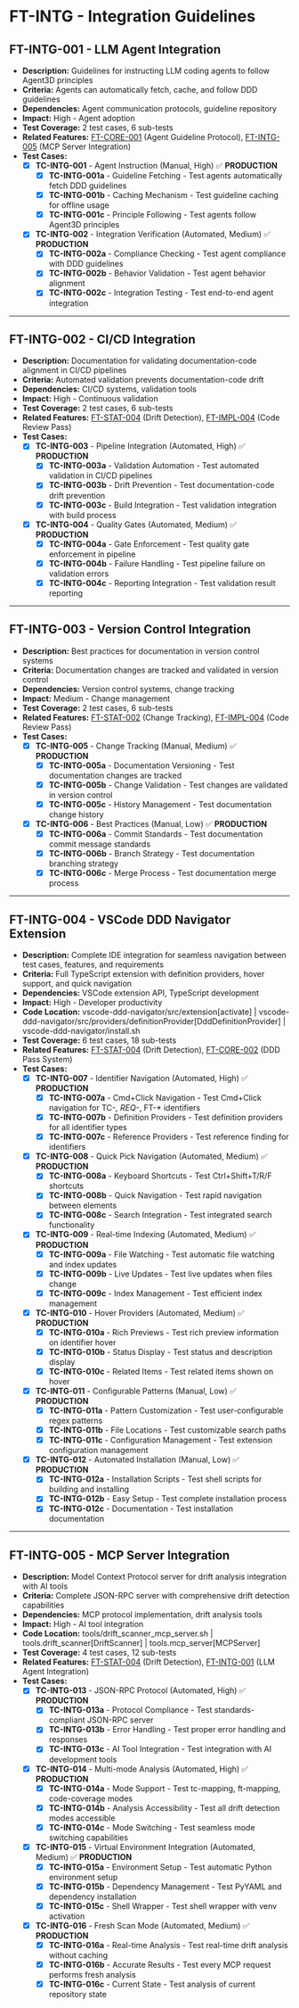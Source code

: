# FT-INTG - Integration Guidelines

## FT-INTG-001 - LLM Agent Integration
- **Description:** Guidelines for instructing LLM coding agents to follow Agent3D principles
- **Criteria:** Agents can automatically fetch, cache, and follow DDD guidelines
- **Dependencies:** Agent communication protocols, guideline repository
- **Impact:** High - Agent adoption
- **Test Coverage:** 2 test cases, 6 sub-tests
- **Related Features:** [FT-CORE-001](core.md#ft-core-001) (Agent Guideline Protocol), [FT-INTG-005](integration.md#ft-intg-005) (MCP Server Integration)
- **Test Cases:**
    - [x] **TC-INTG-001** - Agent Instruction (Manual, High) ✅ **PRODUCTION**
        - [x] **TC-INTG-001a** - Guideline Fetching - Test agents automatically fetch DDD guidelines
        - [x] **TC-INTG-001b** - Caching Mechanism - Test guideline caching for offline usage
        - [x] **TC-INTG-001c** - Principle Following - Test agents follow Agent3D principles
    - [x] **TC-INTG-002** - Integration Verification (Automated, Medium) ✅ **PRODUCTION**
        - [x] **TC-INTG-002a** - Compliance Checking - Test agent compliance with DDD guidelines
        - [x] **TC-INTG-002b** - Behavior Validation - Test agent behavior alignment
        - [x] **TC-INTG-002c** - Integration Testing - Test end-to-end agent integration

---

## FT-INTG-002 - CI/CD Integration
- **Description:** Documentation for validating documentation-code alignment in CI/CD pipelines
- **Criteria:** Automated validation prevents documentation-code drift
- **Dependencies:** CI/CD systems, validation tools
- **Impact:** High - Continuous validation
- **Test Coverage:** 2 test cases, 6 sub-tests
- **Related Features:** [FT-STAT-004](status-tracking.md#ft-stat-004) (Drift Detection), [FT-IMPL-004](implementation.md#ft-impl-004) (Code Review Pass)
- **Test Cases:**
    - [x] **TC-INTG-003** - Pipeline Integration (Automated, High) ✅ **PRODUCTION**
        - [x] **TC-INTG-003a** - Validation Automation - Test automated validation in CI/CD pipelines
        - [x] **TC-INTG-003b** - Drift Prevention - Test documentation-code drift prevention
        - [x] **TC-INTG-003c** - Build Integration - Test validation integration with build process
    - [x] **TC-INTG-004** - Quality Gates (Automated, Medium) ✅ **PRODUCTION**
        - [x] **TC-INTG-004a** - Gate Enforcement - Test quality gate enforcement in pipeline
        - [x] **TC-INTG-004b** - Failure Handling - Test pipeline failure on validation errors
        - [x] **TC-INTG-004c** - Reporting Integration - Test validation result reporting

---

## FT-INTG-003 - Version Control Integration
- **Description:** Best practices for documentation in version control systems
- **Criteria:** Documentation changes are tracked and validated in version control
- **Dependencies:** Version control systems, change tracking
- **Impact:** Medium - Change management
- **Test Coverage:** 2 test cases, 6 sub-tests
- **Related Features:** [FT-STAT-002](status-tracking.md#ft-stat-002) (Change Tracking), [FT-IMPL-004](implementation.md#ft-impl-004) (Code Review Pass)
- **Test Cases:**
    - [x] **TC-INTG-005** - Change Tracking (Manual, Medium) ✅ **PRODUCTION**
        - [x] **TC-INTG-005a** - Documentation Versioning - Test documentation changes are tracked
        - [x] **TC-INTG-005b** - Change Validation - Test changes are validated in version control
        - [x] **TC-INTG-005c** - History Management - Test documentation change history
    - [x] **TC-INTG-006** - Best Practices (Manual, Low) ✅ **PRODUCTION**
        - [x] **TC-INTG-006a** - Commit Standards - Test documentation commit message standards
        - [x] **TC-INTG-006b** - Branch Strategy - Test documentation branching strategy
        - [x] **TC-INTG-006c** - Merge Process - Test documentation merge process

---

## FT-INTG-004 - VSCode DDD Navigator Extension
- **Description:** Complete IDE integration for seamless navigation between test cases, features, and requirements
- **Criteria:** Full TypeScript extension with definition providers, hover support, and quick navigation
- **Dependencies:** VSCode extension API, TypeScript development
- **Impact:** High - Developer productivity
- **Code Location:** vscode-ddd-navigator/src/extension[activate] | vscode-ddd-navigator/src/providers/definitionProvider[DddDefinitionProvider] | vscode-ddd-navigator/install.sh
- **Test Coverage:** 6 test cases, 18 sub-tests
- **Related Features:** [FT-STAT-004](status-tracking.md#ft-stat-004) (Drift Detection), [FT-CORE-002](core.md#ft-core-002) (DDD Pass System)
- **Test Cases:**
    - [x] **TC-INTG-007** - Identifier Navigation (Automated, High) ✅ **PRODUCTION**
        - [x] **TC-INTG-007a** - Cmd+Click Navigation - Test Cmd+Click navigation for TC-*, REQ-*, FT-* identifiers
        - [x] **TC-INTG-007b** - Definition Providers - Test definition providers for all identifier types
        - [x] **TC-INTG-007c** - Reference Providers - Test reference finding for identifiers
    - [x] **TC-INTG-008** - Quick Pick Navigation (Automated, Medium) ✅ **PRODUCTION**
        - [x] **TC-INTG-008a** - Keyboard Shortcuts - Test Ctrl+Shift+T/R/F shortcuts
        - [x] **TC-INTG-008b** - Quick Navigation - Test rapid navigation between elements
        - [x] **TC-INTG-008c** - Search Integration - Test integrated search functionality
    - [x] **TC-INTG-009** - Real-time Indexing (Automated, Medium) ✅ **PRODUCTION**
        - [x] **TC-INTG-009a** - File Watching - Test automatic file watching and index updates
        - [x] **TC-INTG-009b** - Live Updates - Test live updates when files change
        - [x] **TC-INTG-009c** - Index Management - Test efficient index management
    - [x] **TC-INTG-010** - Hover Providers (Automated, Medium) ✅ **PRODUCTION**
        - [x] **TC-INTG-010a** - Rich Previews - Test rich preview information on identifier hover
        - [x] **TC-INTG-010b** - Status Display - Test status and description display
        - [x] **TC-INTG-010c** - Related Items - Test related items shown on hover
    - [x] **TC-INTG-011** - Configurable Patterns (Manual, Low) ✅ **PRODUCTION**
        - [x] **TC-INTG-011a** - Pattern Customization - Test user-configurable regex patterns
        - [x] **TC-INTG-011b** - File Locations - Test customizable search paths
        - [x] **TC-INTG-011c** - Configuration Management - Test extension configuration management
    - [x] **TC-INTG-012** - Automated Installation (Manual, Low) ✅ **PRODUCTION**
        - [x] **TC-INTG-012a** - Installation Scripts - Test shell scripts for building and installing
        - [x] **TC-INTG-012b** - Easy Setup - Test complete installation process
        - [x] **TC-INTG-012c** - Documentation - Test installation documentation

---

## FT-INTG-005 - MCP Server Integration
- **Description:** Model Context Protocol server for drift analysis integration with AI tools
- **Criteria:** Complete JSON-RPC server with comprehensive drift detection capabilities
- **Dependencies:** MCP protocol implementation, drift analysis tools
- **Impact:** High - AI tool integration
- **Code Location:** tools/drift_scanner_mcp_server.sh | tools.drift_scanner[DriftScanner] | tools.mcp_server[MCPServer]
- **Test Coverage:** 4 test cases, 12 sub-tests
- **Related Features:** [FT-STAT-004](status-tracking.md#ft-stat-004) (Drift Detection), [FT-INTG-001](integration.md#ft-intg-001) (LLM Agent Integration)
- **Test Cases:**
    - [x] **TC-INTG-013** - JSON-RPC Protocol (Automated, High) ✅ **PRODUCTION**
        - [x] **TC-INTG-013a** - Protocol Compliance - Test standards-compliant JSON-RPC server
        - [x] **TC-INTG-013b** - Error Handling - Test proper error handling and responses
        - [x] **TC-INTG-013c** - AI Tool Integration - Test integration with AI development tools
    - [x] **TC-INTG-014** - Multi-mode Analysis (Automated, High) ✅ **PRODUCTION**
        - [x] **TC-INTG-014a** - Mode Support - Test tc-mapping, ft-mapping, code-coverage modes
        - [x] **TC-INTG-014b** - Analysis Accessibility - Test all drift detection modes accessible
        - [x] **TC-INTG-014c** - Mode Switching - Test seamless mode switching capabilities
    - [x] **TC-INTG-015** - Virtual Environment Integration (Automated, Medium) ✅ **PRODUCTION**
        - [x] **TC-INTG-015a** - Environment Setup - Test automatic Python environment setup
        - [x] **TC-INTG-015b** - Dependency Management - Test PyYAML and dependency installation
        - [x] **TC-INTG-015c** - Shell Wrapper - Test shell wrapper with venv activation
    - [x] **TC-INTG-016** - Fresh Scan Mode (Automated, Medium) ✅ **PRODUCTION**
        - [x] **TC-INTG-016a** - Real-time Analysis - Test real-time drift analysis without caching
        - [x] **TC-INTG-016b** - Accurate Results - Test every MCP request performs fresh analysis
        - [x] **TC-INTG-016c** - Current State - Test analysis of current repository state
